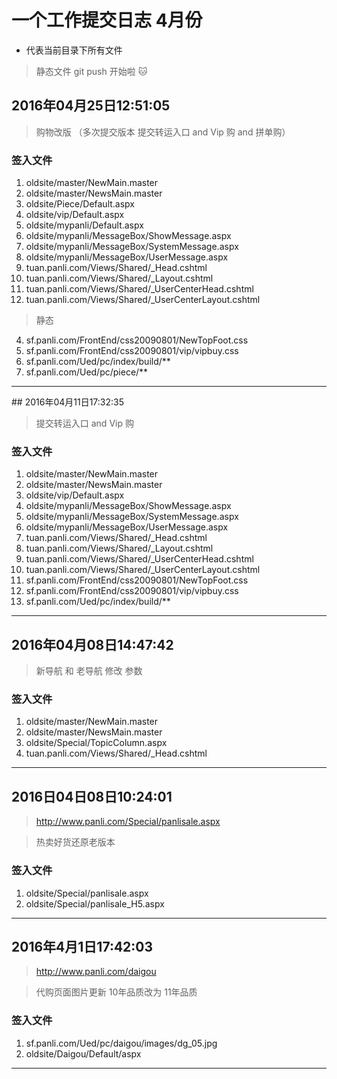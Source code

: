 # 一个工作提交日志 4月份

* 代表当前目录下所有文件

> 静态文件 git push 开始啦 :cat:


## 2016年04月25日12:51:05

> 购物改版 （多次提交版本  提交转运入口 and Vip 购 and 拼单购）

### 签入文件


1. oldsite/master/NewMain.master
2. oldsite/master/NewsMain.master
2. oldsite/Piece/Default.aspx
3. oldsite/vip/Default.aspx
3. oldsite/mypanli/Default.aspx
4. oldsite/mypanli/MessageBox/ShowMessage.aspx
4. oldsite/mypanli/MessageBox/SystemMessage.aspx
4. oldsite/mypanli/MessageBox/UserMessage.aspx
4. tuan.panli.com/Views/Shared/_Head.cshtml
4. tuan.panli.com/Views/Shared/_Layout.cshtml
4. tuan.panli.com/Views/Shared/_UserCenterHead.cshtml
4. tuan.panli.com/Views/Shared/_UserCenterLayout.cshtml


>静态

4. sf.panli.com/FrontEnd/css20090801/NewTopFoot.css
6. sf.panli.com/FrontEnd/css20090801/vip/vipbuy.css
7. sf.panli.com/Ued/pc/index/build/**
7. sf.panli.com/Ued/pc/piece/**

---


## 2016年04月11日17:32:35

> 提交转运入口 and Vip 购

### 签入文件

1. oldsite/master/NewMain.master
2. oldsite/master/NewsMain.master
3. oldsite/vip/Default.aspx
4. oldsite/mypanli/MessageBox/ShowMessage.aspx
4. oldsite/mypanli/MessageBox/SystemMessage.aspx
4. oldsite/mypanli/MessageBox/UserMessage.aspx
4. tuan.panli.com/Views/Shared/_Head.cshtml
4. tuan.panli.com/Views/Shared/_Layout.cshtml
4. tuan.panli.com/Views/Shared/_UserCenterHead.cshtml
4. tuan.panli.com/Views/Shared/_UserCenterLayout.cshtml
4. sf.panli.com/FrontEnd/css20090801/NewTopFoot.css
6. sf.panli.com/FrontEnd/css20090801/vip/vipbuy.css
7. sf.panli.com/Ued/pc/index/build/**

---


## 2016年04月08日14:47:42

> 新导航 和 老导航 修改 参数


### 签入文件

1. oldsite/master/NewMain.master
2. oldsite/master/NewsMain.master
3. oldsite/Special/TopicColumn.aspx
4. tuan.panli.com/Views/Shared/_Head.cshtml

---

## 2016日04日08日10:24:01

>http://www.panli.com/Special/panlisale.aspx

> 热卖好货还原老版本


### 签入文件

1. oldsite/Special/panlisale.aspx
1. oldsite/Special/panlisale_H5.aspx





----


## 2016年4月1日17:42:03

> http://www.panli.com/daigou 

> 代购页面图片更新  10年品质改为 11年品质


### 签入文件

1. sf.panli.com/Ued/pc/daigou/images/dg_05.jpg
2. oldsite/Daigou/Default/aspx


---